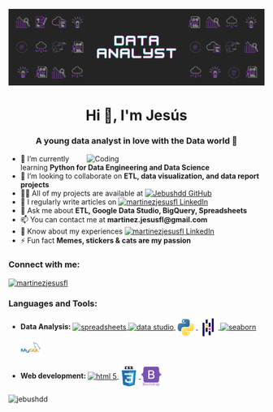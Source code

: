 ![MasterHead](./img/banner_2.png)
<h1 align="center">Hi 👋, I'm Jesús</h1>
<h3 align="center">A young data analyst in love with the Data world 💙</h3>
<img align="right" alt="Coding" width="350" src="https://www.chawtechsolutions.com/wp-content/uploads/2019/03/developer-dribbble.gif">
<ul align="left">
    <li>
        🌱 I’m currently learning <b>Python for Data Engineering and Data Science</b>
    </li>
    <li>
        👯 I’m looking to collaborate on <b>ETL, data visualization, and data report projects</b>
    </li>
    <li>
        👨‍💻 All of my projects are available at <a href="https://github.com/Jebushdd"><img align="bottom" src="https://upload.wikimedia.org/wikipedia/commons/9/91/Octicons-mark-github.svg" alt="Jebushdd" height="15" width="15"> GitHub</a>
    </li>
    <li>
        📝 I regularly write articles on <a href="https://linkedin.com/in/martinezjesusfl"><img align="bottom" src="https://raw.githubusercontent.com/rahuldkjain/github-profile-readme-generator/master/src/images/icons/Social/linked-in-alt.svg" alt="martinezjesusfl" height="15" width="15"> LinkedIn</a>
    </li>
    <li>
        💬 Ask me about <b>ETL, Google Data Studio, BigQuery, Spreadsheets</b>
    </li>
    <li>
        📫 You can contact me at <b>martinez.jesusfl@gmail.com</b>
    </li>
    <li>
        📄 Know about my experiences <a href="https://linkedin.com/in/martinezjesusfl"><img align="bottom" src="https://raw.githubusercontent.com/rahuldkjain/github-profile-readme-generator/master/src/images/icons/Social/linked-in-alt.svg" alt="martinezjesusfl" height="15" width="15"> LinkedIn</a>
    </li>
    <li>
        ⚡ Fun fact <b>Memes, stickers & cats are my passion</b>
    </li>
</ul>

<h3 align="left">Connect with me:</h3>
<p align="left">
<a href="https://linkedin.com/in/martinezjesusfl" target="blank"><img align="center" src="https://raw.githubusercontent.com/rahuldkjain/github-profile-readme-generator/master/src/images/icons/Social/linked-in-alt.svg" alt="martinezjesusfl" height="30" width="40" /></a>
</p>

<h3 align="left">Languages and Tools:</h3>
<ul align="left"> 
    <li> <b>Data Analysis:</b>
        <a href="https://www.google.com/sheets/about/" target="_blank" rel="noreferrer">
            <img src="https://upload.wikimedia.org/wikipedia/commons/3/30/Google_Sheets_logo_%282014-2020%29.svg" alt="spreadsheets" width="40" height="40" align="center">
        <a href="https://searchengineland.com/google-data-studio-258871" target="_blank" rel="noreferrer">
        <img src="https://www.svgrepo.com/show/353809/google-data-studio.svg" alt="data studio" width="40" height="40" align="center"> 
        </a>
        <a href="https://www.python.org" target="_blank" rel="noreferrer">
            <img src="https://raw.githubusercontent.com/devicons/devicon/master/icons/python/python-original.svg" alt="python" width="40" height="40" align="center">
        </a>
        <a href="https://pandas.pydata.org/" target="_blank" rel="noreferrer">
            <img src="https://raw.githubusercontent.com/devicons/devicon/2ae2a900d2f041da66e950e4d48052658d850630/icons/pandas/pandas-original.svg" alt="pandas" width="40" height="40" align="center">
        </a>
        <a href="https://seaborn.pydata.org/" target="_blank" rel="noreferrer">
            <img src="https://seaborn.pydata.org/_images/logo-mark-lightbg.svg" alt="seaborn" width="40" height="40" align="center">
        </a>
        <a href="https://www.mysql.com/" target="_blank" rel="noreferrer">
            <img src="https://raw.githubusercontent.com/devicons/devicon/master/icons/mysql/mysql-original-wordmark.svg" alt="mysql" width="40" height="40" align="center">
        </a>
    </li>
    <br>
    <li> <b>Web development:</b>
        <a href="https://developer.mozilla.org/en-US/docs/Web/HTML" target="_blank" rel="noreferrer"> 
            <img src="https://upload.wikimedia.org/wikipedia/commons/6/61/HTML5_logo_and_wordmark.svg" alt="html 5" width="40" height="40" align="center"> 
        </a>
        <a href="https://developer.mozilla.org/en-US/docs/Web/CSS" target="_blank" rel="noreferrer">
            <img src="https://raw.githubusercontent.com/devicons/devicon/master/icons/css3/css3-original-wordmark.svg" alt="css3" width="40" height="40"  align="center">
        </a>
        <a href="https://getbootstrap.com" target="_blank" rel="noreferrer"> 
            <img src="https://raw.githubusercontent.com/devicons/devicon/master/icons/bootstrap/bootstrap-plain-wordmark.svg" alt="bootstrap" width="40" height="40" align="center"> 
        </a>
    </li>
</ul>

<p>
    <img align="center" src="https://github-readme-stats.vercel.app/api/top-langs?username=jebushdd&show_icons=true&locale=en&layout=compact" alt="jebushdd" />
</p>
